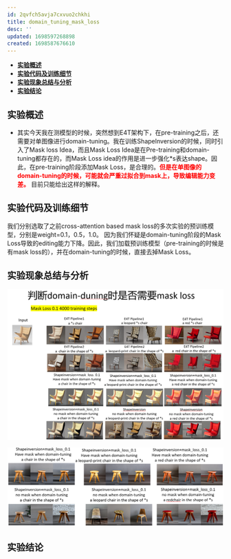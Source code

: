 ```yaml
---
id: 2qvfch5avja7cxvuo2chkhi
title: domain_tuning_mask_loss
desc: ''
updated: 1698597268898
created: 1698587676610
---
```

- [**实验概述**](#实验概述)
- [**实验代码及训练细节**](#实验代码及训练细节)
- [**实验现象总结与分析**](#实验现象总结与分析)
- [**实验结论**](#实验结论)




## **实验概述**
* 其实今天我在测模型的时候，突然想到E4T架构下，在pre-training之后，还需要对单图像进行domain-tuning。我在训练ShapeInversion的时候，同时引入了Mask loss Idea，而且Mask Loss Idea是在Pre-training和domain-tuning都存在的，而Mask Loss idea的作用是进一步强化*s表达shape。因此，在pre-training阶段添加Mask Loss，是合理的。<font color="red">**但是在单图像的domain-tuning的时候，可能就会严重过拟合到mask上，导致编辑能力变差。**</font> 目前只能给出这样的解释。


## **实验代码及训练细节**
我们分别选取了之前cross-attention based mask loss的多次实验的预训练模型，分别是weight=0.1，0.5，1.0。
因为我们怀疑是domain-tuning阶段的Mask Loss导致的editing能力下降。因此，我们加载预训练模型（pre-training的时候是有mask loss的），并在domain-tuning的时候，直接去掉Mask Loss。


## **实验现象总结与分析**
![图 0](assets/images/70932dc025273bab825257218969804597d4c53e2d736cff072963925c6d4b4d.png)  

![图 1](assets/images/6a0d404ce11664e244c95a245a0dc2c3f7a8c3963e0208807b9b7d52b840c5fb.png)  





## **实验结论**


